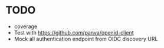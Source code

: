 # TODO

- coverage
- Test with https://github.com/panva/openid-client
- Mock all authentication endpoint from OIDC discovery URL
